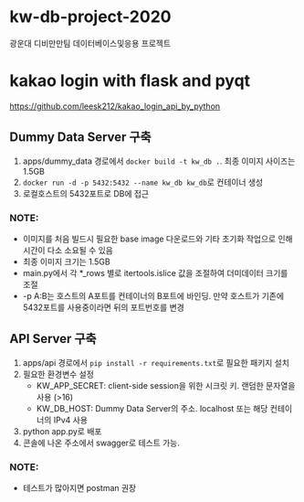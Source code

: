 # kw-db-project-2020
광운대 디비만만팀 데이터베이스및응용 프로젝트 

# kakao login with flask and pyqt

https://github.com/leesk212/kakao_login_api_by_python
## Dummy Data Server 구축
1. apps/dummy_data 경로에서 `docker build -t kw_db .`. 최종 이미지 사이즈는 1.5GB
2. `docker run -d -p 5432:5432 --name kw_db kw_db`로 컨테이너 생성
3. 로컬호스트의 5432포트로 DB에 접근

### NOTE:
- 이미지를 처음 빌드시 필요한 base image 다운로드와 기타 초기화 작업으로 인해 시간이 다소 소요될 수 있음
- 최종 이미지 크기는 1.5GB
- main.py에서 각 *_rows 별로 itertools.islice 값을 조절하여 더미데이터 크기를 조절
- -p A:B는 호스트의 A포트를 컨테이너의 B포트에 바인딩. 만약 호스트가 기존에 5432포트를 사용중이라면 뒤의 포트번호를 변경


## API Server 구축
1. apps/api 경로에서 `pip install -r requirements.txt`로 필요한 패키지 설치
2. 필요한 환경변수 설정
    - KW_APP_SECRET: client-side session을 위한 시크릿 키. 랜덤한 문자열을 사용 (>16)
    - KW_DB_HOST: Dummy Data Server의 주소. localhost 또는 해당 컨테이너의 IPv4 사용
3. python app.py로 배포
4. 콘솔에 나온 주소에서 swagger로 테스트 가능. 

### NOTE:
- 테스트가 많아지면 postman 권장